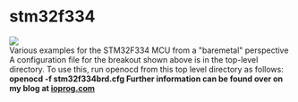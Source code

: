 # stm32f334
<img src="stm32f334_breakout.jpg"><br>
Various examples for the STM32F334 MCU from a "baremetal" perspective
A configuration file for the breakout shown above is in the top-level directory.
To use this, run openocd from this top level directory as follows:
<strong>openocd -f stm32f334brd.cfg<strong>
Further information can be found over on my blog at <a href=https://ioprog.com>ioprog.com</a> 
